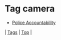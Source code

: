 <!--
title: Tag camera
date: 2020-06-28T15:26:59.004Z
tags:
-->
# Tag camera

 * [Police Accountability](64779105396.md)

| [Tags](tags.md) | [Top](index.md) |
